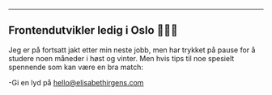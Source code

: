 
---

## Frontendutvikler ledig i&nbsp;Oslo 🙋🏻‍♀️

Jeg er på fortsatt jakt etter min neste jobb, men har trykket på pause for å studere noen måneder i høst og vinter. Men hvis tips til noe spesielt spennende som kan være en bra match:

-Gi en lyd på hello@elisabethirgens.com

